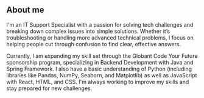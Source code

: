 ## About me
I'm an IT Support Specialist with a passion for solving tech challenges and breaking down complex issues into simple solutions. Whether it’s troubleshooting or handling more advanced technical problems, I focus on helping people cut through confusion to find clear, effective answers.

Currently, I am expanding my skill set through the Globant Code Your Future sponsorship program, specializing in Backend Development with Java and Spring Framework. I also have a basic understanding of Python (including libraries like Pandas, NumPy, Seaborn, and Matplotlib) as well as JavaScript with React, HTML, and CSS. I'm always working to improve my skills and stay prepared for new challenges.


